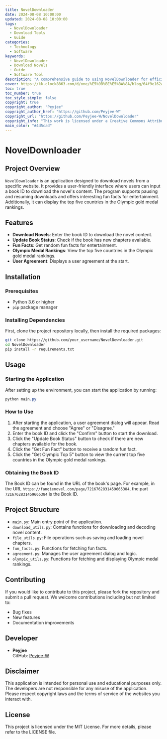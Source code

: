 ```yaml
---
title: NovelDownloader
date: 2024-08-08 10:00:00
updated: 2024-08-08 10:00:00
tags: 
  - NovelDownloader
  - Download Tools
  - Guide
categories: 
  - Technology
  - Software
keywords: 
  - NovelDownloader
  - Download Novels
  - Guide
  - Software Tool
description: "A comprehensive guide to using NovelDownloader for efficient novel downloading."
cover: https://kk.clock8863.com/d/one/%E5%9B%BE%E5%BA%8A/blog/64f9e162ae1cd470b86c1579.jpg
toc: true
toc_number: true
toc_style_simple: false
copyright: true
copyright_author: "Peyjee"
copyright_author_href: "https://github.com/Peyjee-W"
copyright_url: "https://github.com/Peyjee-W/NovelDownloader"
copyright_info: "This work is licensed under a Creative Commons Attribution-NonCommercial-ShareAlike 4.0 International License."
main_color: "#4d5cad"
---
```


# NovelDownloader

## Project Overview

`NovelDownloader` is an application designed to download novels from a specific website. It provides a user-friendly interface where users can input a book ID to download the novel's content. The program supports pausing and resuming downloads and offers interesting fun facts for entertainment. Additionally, it can display the top five countries in the Olympic gold medal rankings.

## Features

*   **Download Novels**: Enter the book ID to download the novel content.
*   **Update Book Status**: Check if the book has new chapters available.
*   **Fun Facts**: Get random fun facts for entertainment.
*   **Olympic Medal Rankings**: View the top five countries in the Olympic gold medal rankings.
*   **User Agreement**: Displays a user agreement at the start.

## Installation

### Prerequisites

*   Python 3.6 or higher
*   `pip` package manager

### Installing Dependencies

First, clone the project repository locally, then install the required packages:

```bash
git clone https://github.com/your_username/NovelDownloader.git
cd NovelDownloader
pip install -r requirements.txt
```

## Usage

### Starting the Application

After setting up the environment, you can start the application by running:

```css
python main.py
```

### How to Use

1.  After starting the application, a user agreement dialog will appear. Read the agreement and choose "Agree" or "Disagree."
2.  Enter the book ID and click the "Confirm" button to start the download.
3.  Click the "Update Book Status" button to check if there are new chapters available for the book.
4.  Click the "Get Fun Fact" button to receive a random fun fact.
5.  Click the "Get Olympic Top 5" button to view the current top five countries in the Olympic gold medal rankings.

### Obtaining the Book ID

The Book ID can be found in the URL of the book's page. For example, in the URL `https://fanqienovel.com/page/7216762831459665384`, the part `7216762831459665384` is the Book ID.

## Project Structure

*   `main.py`: Main entry point of the application.
*   `download_utils.py`: Contains functions for downloading and decoding novel content.
*   `file_utils.py`: File operations such as saving and loading novel chapters.
*   `fun_facts.py`: Functions for fetching fun facts.
*   `agreement.py`: Manages the user agreement dialog and logic.
*   `olympic_utils.py`: Functions for fetching and displaying Olympic medal rankings.

## Contributing

If you would like to contribute to this project, please fork the repository and submit a pull request. We welcome contributions including but not limited to:

*   Bug fixes
*   New features
*   Documentation improvements

## Developer

*   **Peyjee**  
    GitHub: [Peyjee-W](https://github.com/Peyjee-W)

## Disclaimer

This application is intended for personal use and educational purposes only. The developers are not responsible for any misuse of the application. Please respect copyright laws and the terms of service of the websites you interact with.

## License

This project is licensed under the MIT License. For more details, please refer to the LICENSE file.